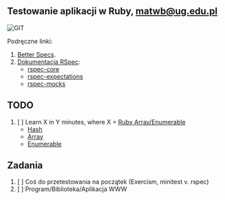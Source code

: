 ## Testowanie aplikacji w Ruby, matwb@ug.edu.pl

![GIT](images/github_in_case_of_fire.png)

Podręczne linki:

1. [Better Specs](http://betterspecs.org/).
1. [Dokumentacja RSpec](http://rspec.info/):
    - [rspec-core](https://github.com/rspec/rspec-core)
    - [rspec-expectations](https://github.com/rspec/rspec-expectations)
    - [rspec-mocks](https://github.com/rspec/rspec-mocks)


## TODO

1. [ ] Learn X in Y minutes, where X = [Ruby Array/Enumerable](/)
    - [Hash](http://ruby-doc.org/core-2.2.3/Hash.html)
    - [Array](http://ruby-doc.org/core-2.2.3/Array.html)
    - [Enumerable](http://ruby-doc.org/core-2.2.3/Enumerable.html)

## Zadania

1. [ ] Coś do przetestowania na początek (Exercism, minitest v. rspec)
1. [ ] Program/Biblioteka/Aplikacja WWW
